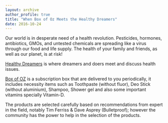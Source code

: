 ```yaml
---
layout: archive
author_profile: true
title: "When Box of Oz Meets the Healthy Dreamers"
date: 2016-10-24
---
```

<p>Our world is in desperate need of a health revolution. Pesticides, hormones, antibiotics, GMOs, and untested chemicals are spreading like a virus through our food and life supply. The health of your family and friends, as well as our planet, is at risk!</p>

<p><a href="https://www.healthydreamers.com">Healthy Dreamers</a> is where dreamers and doers meet and discuss health issues.</p>

<p><a href="http://www.boxofoz.com">Box of OZ</a> is a subscription box that are delivered to you periodically, it includes necessity items such as Toothpaste (without fluor), Deo Stick (without aluminium), Shampoo, Shower gel and also some important vitamins specially Vitamin-D.</p>

<p>The products are selected carefully based on recommendations from expert in the field, notably Tim Ferriss & Dave Asprey (Bulletproof); however the community has the power to help in the selection of the products.</p>